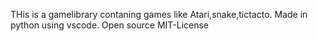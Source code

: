 THis is a gamelibrary contaning games like Atari,snake,tictacto. Made in python using vscode.
Open source MIT-License 
